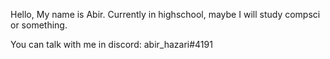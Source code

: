 Hello, My name is Abir. Currently in highschool, maybe I will study compsci or something.

You can talk with me in discord: abir_hazari#4191

